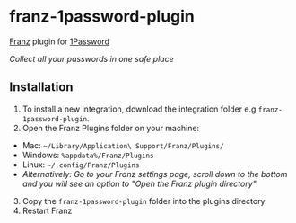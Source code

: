 # franz-1password-plugin
[Franz](http://meetfranz.com) plugin for [1Password](https://1password.com/)

_Collect all your passwords in one safe place_


## Installation
1. To install a new integration, download the integration folder e.g `franz-1password-plugin`.
2. Open the Franz Plugins folder on your machine:
  * Mac: `~/Library/Application\ Support/Franz/Plugins/`
  * Windows: `%appdata%/Franz/Plugins`
  * Linux: `~/.config/Franz/Plugins`
  * _Alternatively: Go to your Franz settings page, scroll down to the bottom and you will see an option to "Open the Franz plugin directory"_
3. Copy the `franz-1password-plugin` folder into the plugins directory
4. Restart Franz
